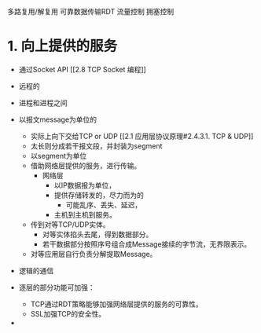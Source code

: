 多路复用/解复用
可靠数据传输RDT
流量控制
拥塞控制

# 1. 向上提供的服务
- 通过Socket API [[2.8 TCP Socket 编程]]
- 远程的
- 进程和进程之间
- 以报文message为单位的
	- 实际上向下交给TCP or UDP [[2.1 应用层协议原理#2.4.3.1. TCP & UDP]]
	- 太长则分成若干报文段，并封装为segment
	- 以segment为单位
	- 借助网络层提供的服务，进行传输。
		- 网络层
			- 以IP数据报为单位，
			- 提供存储转发的，尽力而为的
				- 可能乱序、丢失、延迟，
			- 主机到主机到服务。
	- 传到对等TCP/UDP实体。
		- 对等实体掐头去尾，得到数据部分。
		- 若干数据部分按照序号组合成Message接续的字节流，无界限表示。
	- 对等应用层自行负责分解提取Message。
- 逻辑的通信

- 逐层的部分功能可加强：
	- TCP通过RDT策略能够加强网络层提供的服务的可靠性。
	- SSL加强TCP的安全性。
- 